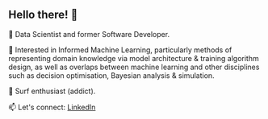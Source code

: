 ## Hello there! 👋  

🚀 Data Scientist and former Software Developer.  

🔬 Interested in Informed Machine Learning, particularly methods of representing domain knowledge via model architecture & training algorithm design, as well as overlaps between machine learning and other disciplines such as decision optimisation, Bayesian analysis & simulation.  

🌊 Surf enthusiast (addict).  

📫 Let's connect: [LinkedIn](https://www.linkedin.com/in/mattdawkinsdataai/)  


